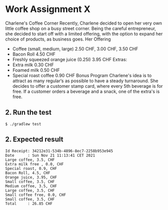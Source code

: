# Work Assignment X

Charlene's Coffee Corner
Recently, Charlene decided to open her very own little coffee shop on a busy street corner.
Being the careful entrepreneur, she decided to start off with a limited offering, with the option to expand her choice of products, as
business goes.
Her Offering
- Coffee (small, medium, large) 2.50 CHF, 3.00 CHF, 3.50 CHF
- Bacon Roll 4.50 CHF
- Freshly squeezed orange juice (0.25l) 3.95 CHF
  Extras:
- Extra milk 0.30 CHF
- Foamed milk 0.50 CHF
- Special roast coffee 0.90 CHF
  Bonus Program
  Charlene's idea is to attract as many regular‘s as possible to have a steady turnaround.
  She decides to offer a customer stamp card, where every 5th beverage is for free.
  If a customer orders a beverage and a snack, one of the extra's is free.

              
## 2. Run the test
```
$ ./gradlew test
```
## 2. Expected result 

    Id Receipt: 34212e31-534b-4896-8ec7-2258b953e945
    Date      : Sun Nov 21 11:13:41 CET 2021
    Large coffee, 3.5, CHF
    Extra milk free , 0.0, CHF
    Special roast, 0.9, CHF
    Bacon Roll, 4.5, CHF
    Orange juice, 3.95, CHF
    Small coffee, 3.5, CHF
    Medium coffee, 3.5, CHF
    Large coffee, 3.5, CHF
    Small coffee free, 0.0, CHF
    Small coffee, 3.5, CHF
    Total     : 26.85 CHF



